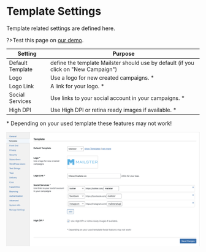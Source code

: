 # Template Settings

Template related settings are defined here.

?>Test this page on [our demo](https://demo2.mailster.co/wp-admin/edit.php?post_type=newsletter&page=mailster_settings#template).

| Setting          | Purpose                                                                             |
| ---------------- | ----------------------------------------------------------------------------------- |
| Default Template | define the template Mailster should use by default (if you click on "New Campaign") |
| Logo             | Use a logo for new created campaigns. \*                                            |
| Logo Link        | A link for your logo. \*                                                            |
| Social Services  | Use links to your social account in your campaigns. \*                              |
| High DPI         | Use High DPI or retina ready images if available. \*                                |

\* Depending on your used template these features may not work!

![Template Settings Screen](/assets/settings-template.png)

